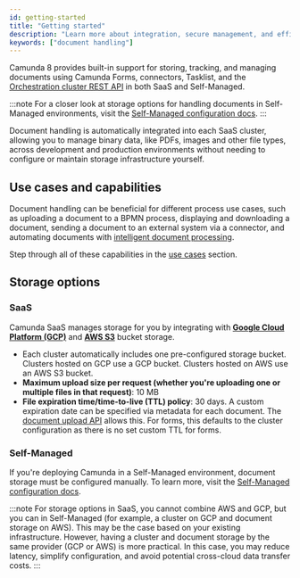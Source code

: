 ```yaml
---
id: getting-started
title: "Getting started"
description: "Learn more about integration, secure management, and efficient storage and retrieval of documents across development and production environments in a SaaS environment."
keywords: ["document handling"]
---
```


Camunda 8 provides built-in support for storing, tracking, and managing documents using Camunda Forms, connectors, Tasklist, and the [Orchestration cluster REST API](/apis-tools/orchestration-cluster-api-rest/specifications/create-documents.api.mdx) in both SaaS and Self-Managed.

:::note
For a closer look at storage options for handling documents in Self-Managed environments, visit the [Self-Managed configuration docs](/self-managed/concepts/document-handling/configuration/index.md).
:::

Document handling is automatically integrated into each SaaS cluster, allowing you to manage binary data, like PDFs, images and other file types, across development and production environments without needing to configure or maintain storage infrastructure yourself.

## Use cases and capabilities

Document handling can be beneficial for different process use cases, such as uploading a document to a BPMN process, displaying and downloading a document, sending a document to an external system via a connector, and automating documents with [intelligent document processing](/components/modeler/web-modeler/idp/idp-example.md).

Step through all of these capabilities in the [use cases](/components/document-handling/overview.md) section.

## Storage options

### SaaS

Camunda SaaS manages storage for you by integrating with [**Google Cloud Platform (GCP)**](https://cloud.google.com/storage) and [**AWS S3**](https://aws.amazon.com/s3/) bucket storage.

- Each cluster automatically includes one pre-configured storage bucket. Clusters hosted on GCP use a GCP bucket. Clusters hosted on AWS use an AWS S3 bucket.
- **Maximum upload size per request (whether you're uploading one or multiple files in that request)**: 10 MB
- **File expiration time/time-to-live (TTL) policy**: 30 days. A custom expiration date can be specified via metadata for each document. The [document upload API](/apis-tools/orchestration-cluster-api-rest/specifications/create-document.api.mdx) allows this. For forms, this defaults to the cluster configuration as there is no set custom TTL for forms.

### Self-Managed

If you're deploying Camunda in a Self-Managed environment, document storage must be configured manually. To learn more, visit the [Self-Managed configuration docs](/self-managed/concepts/document-handling/configuration/index.md).

:::note
For storage options in SaaS, you cannot combine AWS and GCP, but you can in Self-Managed (for example, a cluster on GCP and document storage on AWS). This may be the case based on your existing infrastructure. However, having a cluster and document storage by the same provider (GCP or AWS) is more practical. In this case, you may reduce latency, simplify configuration, and avoid potential cross-cloud data transfer costs.
:::
